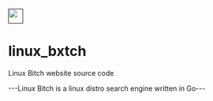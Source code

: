 <a href=""><img height="30" src="https://github.com/linux_bxtch/images/Logo2.png"></a>

# linux_bxtch
Linux Bitch website source code

---Linux Bitch is a linux distro search engine written in Go---
